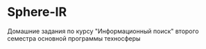 # Sphere-IR

Домашние задания по курсу "Информационный поиск" второго семестра основной программы техносферы
